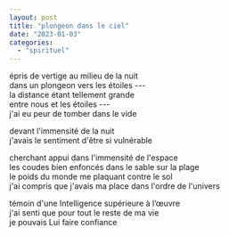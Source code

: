 ```yaml
---
layout: post
title: "plongeon dans le ciel"
date: "2023-01-03"
categories: 
  - "spirituel"
---
```



épris de vertige au milieu de la nuit  
dans un plongeon vers les étoiles ---  
la distance étant tellement grande  
entre nous et les étoiles ---  
j'ai eu peur de tomber dans le vide  

devant l'immensité de la nuit  
j'avais le sentiment d'être si vulnérable  

cherchant appui dans l'immensité de l'espace  
les coudes bien enfoncés dans le sable sur la plage  
le poids du monde me plaquant contre le sol  
j'ai compris que j'avais ma place dans l'ordre de l'univers  

témoin d'une Intelligence supérieure à l’œuvre  
j'ai senti que pour tout le reste de ma vie  
je pouvais Lui faire confiance  


